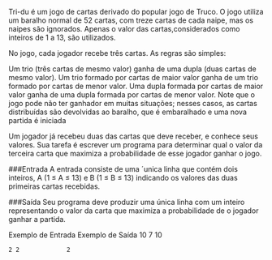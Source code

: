 Tri-du é um jogo de cartas derivado do popular jogo de Truco. O jogo utiliza um baralho normal de 52 cartas, com treze cartas de cada naipe, mas os naipes são ignorados. Apenas o valor das cartas,considerados como inteiros de 1 a 13, são utilizados.

No jogo, cada jogador recebe três cartas. As regras são simples:

 

Um trio (três cartas de mesmo valor) ganha de uma dupla (duas cartas de mesmo valor).
Um trio formado por cartas de maior valor ganha de um trio formado por cartas de menor valor.
Uma dupla formada por cartas de maior valor ganha de uma dupla formada por cartas de menor valor.
Note que o jogo pode não ter ganhador em muitas situações; nesses casos, as cartas distribuídas são devolvidas ao baralho, que é embaralhado e uma nova partida é iniciada

Um jogador já recebeu duas das cartas que deve receber, e conhece seus valores. Sua tarefa é escrever um programa para determinar qual o valor da terceira carta que maximiza a probabilidade de esse jogador ganhar o jogo.

###Entrada
A entrada consiste de uma ´unica linha que contém dois inteiros, A (1 ≤ A ≤ 13) e B (1 ≤ B ≤ 13) indicando os valores das duas primeiras cartas recebidas.

###Saída
Seu programa deve produzir uma única linha com um inteiro representando o valor da carta que maximiza a probabilidade de o jogador ganhar a partida.

 
Exemplo de Entrada	Exemplo de Saída
	10 7			10

	2 2				2
                          
                        
